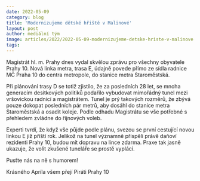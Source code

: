 ```yaml
---
date: 2022-05-09
category: blog
title: 'Modernizujeme dětské hřiště v Malinové'
layout: post
author: mediální tým
image: articles/2022/2022-05-09-modernizujeme-detske-hriste-v-malinove.jpg
tags:
---
```


Magistrát hl. m. Prahy dnes vydal skvělou zprávu pro všechny obyvatele Prahy 10. Nová linka metra, trasa E, údajně povede přímo ze sídla radnice MČ Praha 10 do centra metropole, do stanice metra Staroměstská.

Při plánování trasy D se totiž zjistilo, že za posledních 28 let, se mnoha generacím desítkových politiků podařilo vybudovat mimořádný tunel mezi vršovickou radnicí a magistrátem. Tunel je prý takových rozměrů, že zbývá pouze dokopat posledních pár metrů, aby dosáhl do stanice metra Staroměstská a osadit koleje. Podle odhadu Magistrátu se vše potřebné s přehledem zvládne do říjnových voleb.

Experti tvrdí, že když vše půjde podle plánu, svezou se první cestující novou linkou E již příští rok. Jelikož na tunel významně přispěli právě daňoví rezidenti Prahy 10, budou mít dopravu na lince zdarma. Praxe tak jasně ukazuje, že volit zkušené tuneláře se prostě vyplácí.

Pusťte nás na ně s humorem!

Krásného Apríla všem přejí Piráti Prahy 10
